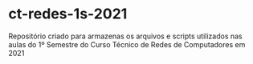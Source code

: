 # ct-redes-1s-2021
Repositório criado para armazenas os arquivos e scripts utilizados nas aulas do 1º Semestre do Curso Técnico de Redes de Computadores em 2021
